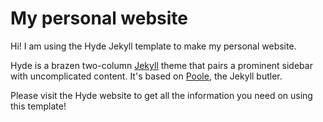 # My personal website
Hi! I am using the Hyde Jekyll template to make my personal website.

Hyde is a brazen two-column [Jekyll](http://jekyllrb.com) theme that pairs a prominent sidebar with uncomplicated content. It's based on [Poole](http://getpoole.com), the Jekyll butler.

Please visit the Hyde website to get all the information you need on using this template!